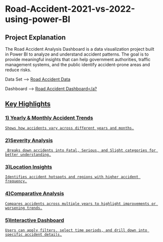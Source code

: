 # Road-Accident-2021-vs-2022-using-power-BI
## Project Explanation
The Road Accident Analysis Dashboard is a data visualization project built in Power BI to analyze and understand accident patterns. The goal is to provide meaningful insights that can help government authorities, traffic management systems, and the public identify accident-prone areas and reduce risks.

Data Set --> <a href="https://github.com/dilliprasathB/Road-Accident-2021-vs-2022-using-power-BI/blob/main/Road%20Accident%20Data.xlsb"> Road Accident Data</a>

Dashboard --> <a href="https://github.com/dilliprasathB/Road-Accident-2021-vs-2022-using-power-BI/blob/main/Road%20Accident.pbix">Road Accident Dashboard</a?

## Key Highlights
### 1) Yearly & Monthly Accident Trends
    Shows how accidents vary across different years and months.

### 2)Severity Analysis 
     Breaks down accidents into Fatal, Serious, and Slight categories for better understanding.

### 3)Location Insights 
    Identifies accident hotspots and regions with higher accident frequency.

### 4)Comparative Analysis 
    Compares accidents across multiple years to highlight improvements or worsening trends.

### 5)Interactive Dashboard 
    Users can apply filters, select time periods, and drill down into specific accident details.
